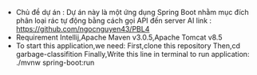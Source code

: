 - Chủ đề dự án : 
Dự án này là một ứng dụng Spring Boot nhằm mục đích phân loại rác tự động bằng cách gọi API đến server AI 
link : https://github.com/ngocnguyen43/PBL4
- Requirement
Intellij,Apache Maven v3.0.5,Apache Tomcat v8.5
- To start this application,we need:
First,clone this repository
Then,cd garbage-classifition
Finally,Write this line in terminal to run application: ./mvnw spring-boot:run

